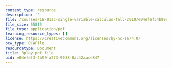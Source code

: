 ```yaml
---
content_type: resource
description: ''
file: /courses/18-01sc-single-variable-calculus-fall-2010/e04efef34b99a27390380ac42aace847_MK_0QHbUnIA.pdf
file_size: 55815
file_type: application/pdf
learning_resource_types: []
license: https://creativecommons.org/licenses/by-nc-sa/4.0/
ocw_type: OCWFile
resourcetype: Document
title: 3play pdf file
uid: e04efef3-4b99-a273-9038-0ac42aace847
---
```

